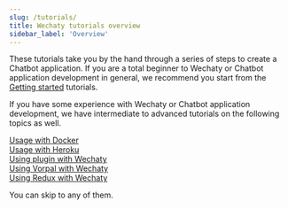 ```yaml
---
slug: /tutorials/
title: Wechaty tutorials overview
sidebar_label: 'Overview'
---
```


<!-- tutorial/Codelab - Converts a reader from curious investigator to active user. -->

These tutorials take you by the hand through a series of steps to create a Chatbot application. If you are a total beginner to Wechaty or Chatbot application development in general, we recommend you start from the [Getting started](getting-started/overview.mdx) tutorials.

If you have some experience with Wechaty or Chatbot application development, we have intermediate to advanced tutorials on the following topics as well.

[Usage with Docker](tutorials/docker.md)<br>
[Usage with Heroku](tutorials/usage-with-heroku.md)<br>
[Using plugin with Wechaty](tutorials/using-plugin-with-wechaty.md)<br>
[Using Vorpal with Wechaty](tutorials/using-vorpal-with-wechaty.md)<br>
[Using Redux with Wechaty](tutorials/using-redux-with-wechaty.md)<br>

You can skip to any of them.
